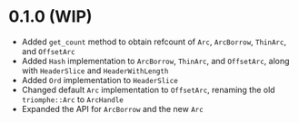 # 0.1.0 (WIP)

- Added `get_count` method to obtain refcount of `Arc`, `ArcBorrow`, `ThinArc`, and `OffsetArc`
- Added `Hash` implementation to `ArcBorrow`, `ThinArc`, and `OffsetArc`, along with `HeaderSlice` and `HeaderWithLength`
- Added `Ord` implementation to `HeaderSlice`
- Changed default `Arc` implementation to `OffsetArc`, renaming the old `triomphe::Arc` to `ArcHandle`
- Expanded the API for `ArcBorrow` and the new `Arc`